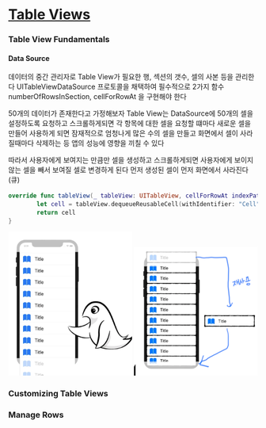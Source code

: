 # [Table Views](https://www.raywenderlich.com/10796666-table-views)

### Table View Fundamentals

#### Data Source

데이터의 중간 관리자로 Table View가 필요한 행, 섹션의 갯수, 셀의 사본 등을 관리한다
UITableViewDataSource 프로토콜을 채택하여 필수적으로 2가지 함수 numberOfRowsInSection, cellForRowAt 을 구현해야 한다

50개의 데이터가 존재한다고 가정해보자
Table View는 DataSource에 50개의 셀을 설정하도록 요청하고 스크롤하게되면 각 항목에 대한 셀을 요청할 떄마다 새로운 셀을 만들어 사용하게 되면 잠재적으로 엄청나게 많은 수의 셀을 만들고 화면에서 셀이 사라질때마다 삭제하는 등 앱의 성능에 영향을 끼칠 수 있다

따라서 사용자에게 보여지는 만큼만 셀을 생성하고 스크롤하게되면 사용자에게 보이지 않는 셀을 빼서 보여질 셀로 변경하게 된다
먼저 생성된 셀이 먼저 화면에서 사라진다(큐)

```swift
override func tableView(_ tableView: UITableView, cellForRowAt indexPath: IndexPath) -> UITableViewCell {
        let cell = tableView.dequeueReusableCell(withIdentifier: "Cell")
        return cell
}
```



<p float="left" align="center">
  <img src="Image/Image1.png" alt="Image1" width="250" />
  <img src="Image/Image2.png" alt="Image2" width="250" />
</p>




### Customizing Table Views



### Manage Rows









